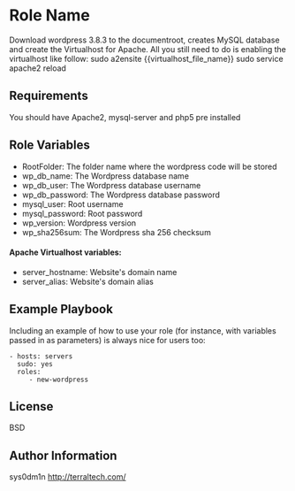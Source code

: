 Role Name
========

Download wordpress 3.8.3 to the documentroot, creates MySQL database and create the Virtualhost for Apache.
All you still need to do is enabling the virtualhost like follow:
 sudo a2ensite {{virtualhost_file_name}}
 sudo service apache2 reload

Requirements
------------

You should have Apache2, mysql-server and php5 pre installed

Role Variables
--------------
* RootFolder: The folder name where the wordpress code will be stored
* wp_db_name: The Wordpress database name
* wp_db_user: The Wordpress database username
* wp_db_password: The Wordpress database password
* mysql_user: Root username
* mysql_password: Root password
* wp_version: Wordpress version
* wp_sha256sum: The Wordpress sha 256 checksum
#### Apache Virtualhost variables:
* server_hostname: Website's domain name
* server_alias: Website's domain alias

Example Playbook
-------------------------

Including an example of how to use your role (for instance, with variables passed in as parameters) is always nice for users too:

    - hosts: servers
      sudo: yes
      roles:
         - new-wordpress

License
-------

BSD

Author Information
------------------

sys0dm1n
http://terraltech.com/
